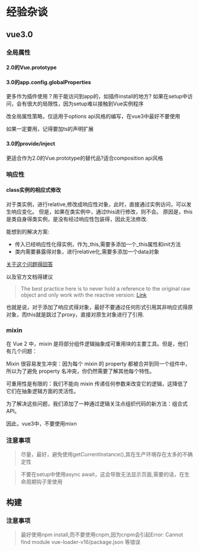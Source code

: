 # 经验杂谈

## vue3.0

### 全局属性

#### 2.0的Vue.prototype

#### 3.0的app.config.globalProperties

更多作为插件使用？用于能访问到app的，如插件install的地方?
如果在setup中访问，会有很大的局限性，因为setup难以接触到Vue实例程序

改全局属性策略，仅适用于options api风格的编写，在vue3中最好不要使用

如果一定要用，记得要加ts的声明扩展

#### 3.0的provide/inject

更适合作为2.0的Vue.prototype的替代品?适合composition api风格

### 响应性

#### class实例的相应式修改

对于类实例，进行relative,修改成响应性对象，此时，直接通过实例访问，可以发生响应变化。
但是，如果在类实例中，通过this进行修改，则不会。
原因是，this是类自身得类实例，是没有经过响应性包装得，因此无法修改.

能想到的解决方案: 

* 传入已经响应性化得实例，作为_this,需要多添加一个_this属性和init方法
* 类内需要暴露得对象，进行relative化,需要多添加一个data对象


[关于这个问题得回答](https://stackoverflow.com/questions/67894487/vue-3-reactivity-not-triggered-from-inside-a-class-instance)

以及官方文档得建议
> The best practice here is to never hold a reference to the original raw object and only work with the reactive version:
[Link](https://v3.vuejs.org/guide/reactivity.html#proxy-vs-original-identity)

也就是说，对于添加了响应式得对象，最好不要通过任何形式引用其非响应式得原对象，而this就是跳过了proxy，直接对原生对象进行了引用.

### mixin

在 Vue 2 中，mixin 是将部分组件逻辑抽象成可重用块的主要工具。但是，他们有几个问题：

Mixin 很容易发生冲突：因为每个 mixin 的 property 都被合并到同一个组件中，所以为了避免 property 名冲突，你仍然需要了解其他每个特性。

可重用性是有限的：我们不能向 mixin 传递任何参数来改变它的逻辑，这降低了它们在抽象逻辑方面的灵活性。

为了解决这些问题，我们添加了一种通过逻辑关注点组织代码的新方法：组合式 API。

因此，vue3中，不要使用mixn
### 注意事项

> 尽量，最好，避免使用getCurrentInstance(),其在生产环境存在太多的不确定性

> 不要在setup中使用async await，这会导致无法显示页面,需要的话，在生命周期钩子里使用

## 构建

### 注意事项

> 最好使用npm install,而不要使用cnpm,因为cnpm会引起Error: Cannot find module vue-loader-v16/package.json 等错误